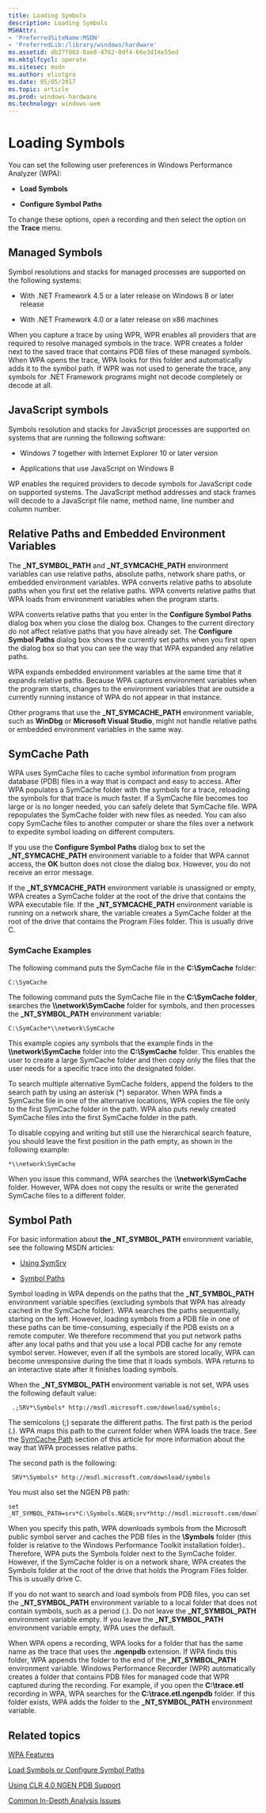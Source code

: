 ```yaml
---
title: Loading Symbols
description: Loading Symbols
MSHAttr:
- 'PreferredSiteName:MSDN'
- 'PreferredLib:/library/windows/hardware'
ms.assetid: db27f063-0ae8-4762-8df4-66e3d14e55ed
ms.mktglfcycl: operate
ms.sitesec: msdn
ms.author: eliotgra
ms.date: 05/05/2017
ms.topic: article
ms.prod: windows-hardware
ms.technology: windows-oem
---
```


# Loading Symbols


You can set the following user preferences in Windows Performance Analyzer (WPA):

-   **Load Symbols**

-   **Configure Symbol Paths**

To change these options, open a recording and then select the option on the **Trace** menu.

## <a href="" id="mansym"></a>Managed Symbols


Symbol resolutions and stacks for managed processes are supported on the following systems:

-   With .NET Framework 4.5 or a later release on Windows 8 or later release

-   With .NET Framework 4.0 or a later release on x86 machines

When you capture a trace by using WPR, WPR enables all providers that are required to resolve managed symbols in the trace. WPR creates a folder next to the saved trace that contains PDB files of these managed symbols. When WPA opens the trace, WPA looks for this folder and automatically adds it to the symbol path. If WPR was not used to generate the trace, any symbols for .NET Framework programs might not decode completely or decode at all.

## JavaScript symbols


Symbols resolution and stacks for JavaScript processes are supported on systems that are running the following software:

-   Windows 7 together with Internet Explorer 10 or later version

-   Applications that use JavaScript on Windows 8

WP enables the required providers to decode symbols for JavaScript code on supported systems. The JavaScript method addresses and stack frames will decode to a JavaScript file name, method name, line number and column number.

## <a href="" id="relative"></a>Relative Paths and Embedded Environment Variables


The **\_NT\_SYMBOL\_PATH** and **\_NT\_SYMCACHE\_PATH** environment variables can use relative paths, absolute paths, network share paths, or embedded environment variables. WPA converts relative paths to absolute paths when you first set the relative paths. WPA converts relative paths that WPA loads from environment variables when the program starts.

WPA converts relative paths that you enter in the **Configure Symbol Paths** dialog box when you close the dialog box. Changes to the current directory do not affect relative paths that you have already set. The **Configure Symbol Paths** dialog box shows the currently set paths when you first open the dialog box so that you can see the way that WPA expanded any relative paths.

WPA expands embedded environment variables at the same time that it expands relative paths. Because WPA captures environment variables when the program starts, changes to the environment variables that are outside a currently running instance of WPA do not appear in that instance.

Other programs that use the **\_NT\_SYMCACHE\_PATH** environment variable, such as **WinDbg** or **Microsoft Visual Studio**, might not handle relative paths or embedded environment variables in the same way.

## <a href="" id="symcachepath"></a>SymCache Path


WPA uses SymCache files to cache symbol information from program database (PDB) files in a way that is compact and easy to access. After WPA populates a SymCache folder with the symbols for a trace, reloading the symbols for that trace is much faster. If a SymCache file becomes too large or is no longer needed, you can safely delete that SymCache file. WPA repopulates the SymCache folder with new files as needed. You can also copy SymCache files to another computer or share the files over a network to expedite symbol loading on different computers.

If you use the **Configure Symbol Paths** dialog box to set the **\_NT\_SYMCACHE\_PATH** environment variable to a folder that WPA cannot access, the **OK** button does not close the dialog box. However, you do not receive an error message.

If the **\_NT\_SYMCACHE\_PATH** environment variable is unassigned or empty, WPA creates a SymCache folder at the root of the drive that contains the WPA executable file. If the **\_NT\_SYMCACHE\_PATH** environment variable is running on a network share, the variable creates a SymCache folder at the root of the drive that contains the Program Files folder. This is usually drive C.

### SymCache Examples

The following command puts the SymCache file in the **C:\\SymCache** folder:

```
C:\SymCache
```

The following command puts the SymCache file in the **C:\\SymCache folder**, searches the **\\\\network\\SymCache** folder for symbols, and then processes the **\_NT\_SYMBOL\_PATH** environment variable:

```
C:\SymCache*\\network\SymCache
```

This example copies any symbols that the example finds in the **\\\\network\\SymCache** folder into the **C:\\SymCache** folder. This enables the user to create a large SymCache folder and then copy only the files that the user needs for a specific trace into the designated folder.

To search multiple alternative SymCache folders, append the folders to the search path by using an asterisk (\*) separator. When WPA finds a SymCache file in one of the alternative locations, WPA copies the file only to the first SymCache folder in the path. WPA also puts newly created SymCache files into the first SymCache folder in the path.

To disable copying and writing but still use the hierarchical search feature, you should leave the first position in the path empty, as shown in the following example:

```
*\\network\SymCache
```

When you issue this command, WPA searches the \\**\\network\\SymCache** folder. However, WPA does not copy the results or write the generated SymCache files to a different folder.

## <a href="" id="symbolpath"></a>Symbol Path


For basic information about **the \_NT\_SYMBOL\_PATH** environment variable, see the following MSDN articles:

-   [Using SymSrv](http://go.microsoft.com/fwlink/p/?linkid=226201)

-   [Symbol Paths](http://go.microsoft.com/fwlink/p/?linkid=226202)

Symbol loading in WPA depends on the paths that the **\_NT\_SYMBOL\_PATH** environment variable specifies (excluding symbols that WPA has already cached in the SymCache folder). WPA searches the paths sequentially, starting on the left. However, loading symbols from a PDB file in one of these paths can be time-consuming, especially if the PDB exists on a remote computer. We therefore recommend that you put network paths after any local paths and that you use a local PDB cache for any remote symbol server. However, even if all the symbols are stored locally, WPA can become unresponsive during the time that it loads symbols. WPA returns to an interactive state after it finishes loading symbols.

When the **\_NT\_SYMBOL\_PATH** environment variable is not set, WPA uses the following default value:

```
 .;SRV*\Symbols* http://msdl.microsoft.com/download/symbols;
```

The semicolons (;) separate the different paths. The first path is the period (.). WPA maps this path to the current folder when WPA loads the trace. See the [SymCache Path](#symcachepath) section of this article for more information about the way that WPA processes relative paths.

The second path is the following:

```
 SRV*\Symbols* http://msdl.microsoft.com/download/symbols
```

You must also set the NGEN PB path:

```
set _NT_SYMBOL_PATH=srv*C:\Symbols.NGEN;srv*http://msdl.microsoft.com/download/symbols
```

When you specify this path, WPA downloads symbols from the Microsoft public symbol server and caches the PDB files in the **\\Symbols** folder (this folder is relative to the Windows Performance Toolkit installation folder).. Therefore, WPA puts the Symbols folder next to the SymCache folder. However, if the SymCache folder is on a network share, WPA creates the Symbols folder at the root of the drive that holds the Program Files folder. This is usually drive C.

If you do not want to search and load symbols from PDB files, you can set the **\_NT\_SYMBOL\_PATH** environment variable to a local folder that does not contain symbols, such as a period (.). Do not leave the **\_NT\_SYMBOL\_PATH** environment variable empty. If you leave the **\_NT\_SYMBOL\_PATH** environment variable empty, WPA uses the default.

When WPA opens a recording, WPA looks for a folder that has the same name as the trace that uses the **.ngenpdb** extension. If WPA finds this folder, WPA appends the folder to the end of the **\_NT\_SYMBOL\_PATH** environment variable. Windows Performance Recorder (WPR) automatically creates a folder that contains PDB files for managed code that WPR captured during the recording. For example, if you open the **C:\\trace.etl** recording in WPA, WPA searches for the **C:\\trace.etl.ngenpdb** folder. If this folder exists, WPA adds the folder to the **\_NT\_SYMBOL\_PATH** environment variable.

## Related topics


[WPA Features](wpa-features.md)

[Load Symbols or Configure Symbol Paths](load-symbols-or-configure-symbol-paths.md)

[Using CLR 4.0 NGEN PDB Support](using-clr-40-ngen-pdb-support.md)

[Common In-Depth Analysis Issues](../assessments/common-in-depth-analysis-issues.md)

 

 







